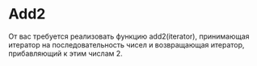 # Add2

От вас требуется реализовать функцию add2(iterator), принимающая итератор на последовательность чисел и возвращающая итератор, прибавляющий к этим числам 2.
